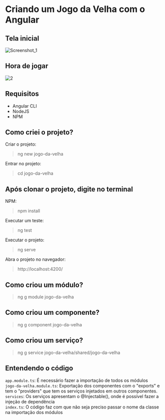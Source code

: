 # Criando um Jogo da Velha com o Angular
## Tela inicial
![Screenshot_1](https://user-images.githubusercontent.com/72028645/133897758-bbd15028-202c-45b3-b885-8bf15cde4861.png) 

## Hora de jogar
![2](https://user-images.githubusercontent.com/72028645/133897733-fb030235-48fb-4afc-ad6a-862b0e747359.png)

## Requisitos
- Angular CLI
- NodeJS
- NPM

## Como criei o projeto?
Criar o projeto:
>ng new jogo-da-velha

Entrar no projeto:
>cd jogo-da-velha

## Após clonar o projeto, digite no terminal
NPM:
>npm install

Executar um teste:
>ng test

Executar o projeto:
>ng serve

Abra o projeto no navegador:
>http://localhost:4200/

## Como criou um módulo?
>ng g module jogo-da-velha

## Como criou um componente?
>ng g component jogo-da-velha

## Como criou um serviço?
>ng g service jogo-da-velha/shared/jogo-da-velha

## Entendendo o código
`app.module.ts`: É necessário fazer a importação de todos os módulos <br>
`jogo-da-velha.module.ts`: Exportação dos componentes com o "exports" e tem o "providers" que tem os serviços injetados em outros componentes. <br>
`services`: Os serviços apresentam o @Injectable(), onde é possível fazer a injeção de dependência <br>
`index.ts`: O código faz com que não seja preciso passar o nome da classe na importação dos módulos <br>
